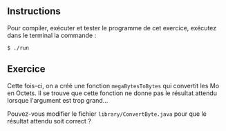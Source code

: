 
Instructions
--------------------------------------------------------------------------------

Pour compiler, exécuter et tester le programme de cet exercice, 
exécutez dans le terminal la commande :

    $ ./run


Exercice
--------------------------------------------------------------------------------

Cette fois-ci, on a créé une fonction `megaBytesToBytes` qui convertit les Mo en Octets. Il se trouve que cette fonction ne donne pas le résultat attendu lorsque l'argument est trop grand...

Pouvez-vous modifier le fichier `library/ConvertByte.java` pour que le résultat attendu soit correct ?
    